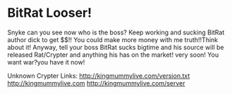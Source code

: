 # BitRat Looser!
Snyke can you see now who is the boss?
Keep working and sucking BitRat author dick to get $$!!
You could make more money with me truth!!Think about it!
Anyway, tell your boss BitRat sucks bigtime and his source will be 
released Rat/Crypter and anything his has on the market! very soon!
You want war?you have it now!


Unknown Crypter Links:
http://kingmummylive.com/version.txt
http://kingmummylive.com
http://kingmummylive.com/server
